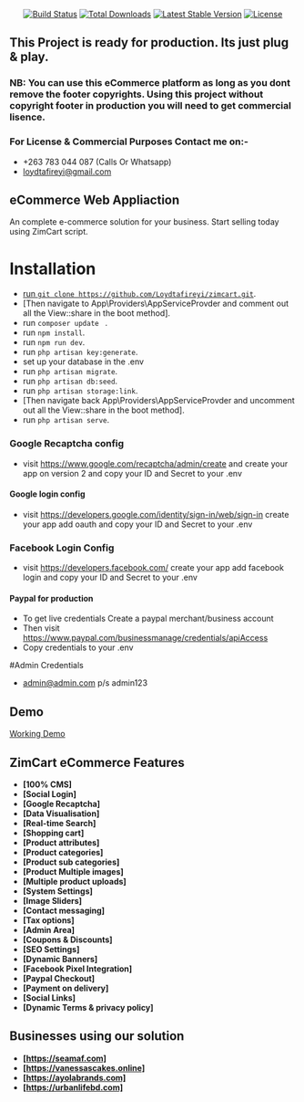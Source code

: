 
<p align="center">
<a href="https://travis-ci.org/laravel/framework"><img src="https://travis-ci.org/laravel/framework.svg" alt="Build Status"></a>
<a href="https://packagist.org/packages/laravel/framework"><img src="https://poser.pugx.org/laravel/framework/d/total.svg" alt="Total Downloads"></a>
<a href="https://packagist.org/packages/laravel/framework"><img src="https://poser.pugx.org/laravel/framework/v/stable.svg" alt="Latest Stable Version"></a>
<a href="https://packagist.org/packages/laravel/framework"><img src="https://poser.pugx.org/laravel/framework/license.svg" alt="License"></a>
</p>

## This Project is ready for production. Its just plug & play.

### NB: You can use this eCommerce platform as long as you dont remove the footer copyrights. Using this project without copyright footer in production you will need to get commercial lisence.

### For License & Commercial Purposes Contact me on:-
- +263 783 044 087 (Calls Or Whatsapp)
- loydtafireyi@gmail.com

## eCommerce Web Appliaction

An complete e-commerce solution for your business. Start selling today using ZimCart script.

# Installation

- [run `` git clone https://github.com/Loydtafireyi/zimcart.git ``](https://seamaf.com).
- [Then navigate to App\Providers\AppServiceProvder and comment out all the View::share in the boot method].
- run ``composer update `` .
- run `` npm install ``.
- run ``npm run dev``.
- run `` php artisan key:generate ``.
- set up your database in the .env
- run `` php artisan migrate ``.
- run `` php artisan db:seed ``.
- run `` php artisan storage:link ``.
- [Then navigate back App\Providers\AppServiceProvder and uncomment out all the View::share in the boot method].
- run `` php artisan serve ``.

### Google Recaptcha config
- visit https://www.google.com/recaptcha/admin/create and create your app on version 2 and copy your ID and Secret to your .env 

#### Google login config
- visit https://developers.google.com/identity/sign-in/web/sign-in create your app add oauth and copy your ID and Secret to your .env 

### Facebook Login Config
- visit https://developers.facebook.com/ create your app add facebook login and copy your ID and Secret to your .env 

#### Paypal for production
- To get live credentials Create a paypal merchant/business account
- Then visit https://www.paypal.com/businessmanage/credentials/apiAccess
- Copy credentials to your .env

#Admin Credentials
- admin@admin.com p/s admin123


## Demo

 [Working Demo](https://seamaf.com)


## ZimCart eCommerce Features


- **[100% CMS]**
- **[Social Login]**
- **[Google Recaptcha]**
- **[Data Visualisation]**
- **[Real-time Search]**
- **[Shopping cart]**
- **[Product attributes]**
- **[Product categories]**
- **[Product sub categories]**
- **[Product Multiple images]**
- **[Multiple product uploads]**
- **[System Settings]**
- **[Image Sliders]**
- **[Contact messaging]**
- **[Tax options]**
- **[Admin Area]**
- **[Coupons & Discounts]**
- **[SEO Settings]**
- **[Dynamic Banners]**
- **[Facebook Pixel Integration]**
- **[Paypal Checkout]**
- **[Payment on delivery]**
- **[Social Links]**
- **[Dynamic Terms & privacy policy]**


## Businesses using our solution

- **[https://seamaf.com]**
- **[https://vanessascakes.online]**
- **[https://ayolabrands.com]**
- **[https://urbanlifebd.com]**
